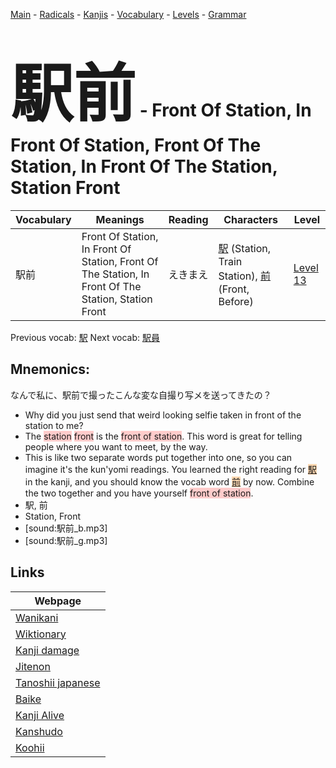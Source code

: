 <style> bigfont {font-size: 100px}</style>
[Main](../README.md) -
[Radicals](../radicals.md) -
[Kanjis](../kanjis.md) -
[Vocabulary](../vocabulary.md) -
[Levels](../levels.md) -
[Grammar](../grammar.md)
# <bigfont> 駅前</bigfont> - Front Of Station, In Front Of Station, Front Of The Station, In Front Of The Station, Station Front 

| Vocabulary | Meanings | Reading | Characters | Level |
| --- | --- | --- | --- | --- |
| 駅前 | Front Of Station, In Front Of Station, Front Of The Station, In Front Of The Station, Station Front | えきまえ |  [駅](../kanjis/駅.md) (Station, Train Station), [前](../kanjis/前.md) (Front, Before) | [Level 13](../levels/wk_level13.md) |

Previous vocab: [駅](駅.md) Next vocab: [駅員](駅員.md) 

## Mnemonics:
なんで私に、駅前で撮ったこんな変な自撮り写メを送ってきたの？
* Why did you just send that weird looking selfie taken in front of the station to me?
* The <span style="background-color:#ffcccb"> station</span> <span style="background-color:#ffcccb"> front</span> is the <span style="background-color:#ffcccb"> front of station</span>. This word is great for telling people where you want to meet, by the way.
* This is like two separate words put together into one, so you can imagine it's the kun'yomi readings. You learned the right reading for <span style="background-color:#fed8b1"> [駅](https://jisho.org/search/駅)</span> in the kanji, and you should know the vocab word <span style="background-color:#fed8b1"> [前](https://jisho.org/search/前)</span> by now. Combine the two together and you have yourself <span style="background-color:#ffcccb"> front of station</span>.
* 駅, 前
* Station, Front
* [sound:駅前_b.mp3]
* [sound:駅前_g.mp3]


## Links 

| Webpage |
| --- |
| [Wanikani          ](https://www.wanikani.com/kanji/駅前) |
| [Wiktionary        ](https://en.wiktionary.org/wiki/駅前) |
| [Kanji damage      ](http://www.kanjidamage.com/kanji/search?utf8=✓&q=駅前) |
| [Jitenon           ](https://jitenon.com/kanji/駅前) |
| [Tanoshii japanese ](https://www.tanoshiijapanese.com/dictionary/kanji.cfm?k=駅前) |
| [Baike             ](https://baike.baidu.com/item/駅前) |
| [Kanji Alive       ](https://app.kanjialive.com/駅前) |
| [Kanshudo          ](https://www.kanshudo.com/searchmn?q=駅前) |
| [Koohii            ](https://kanji.koohii.com/study/kanji/駅前) |
